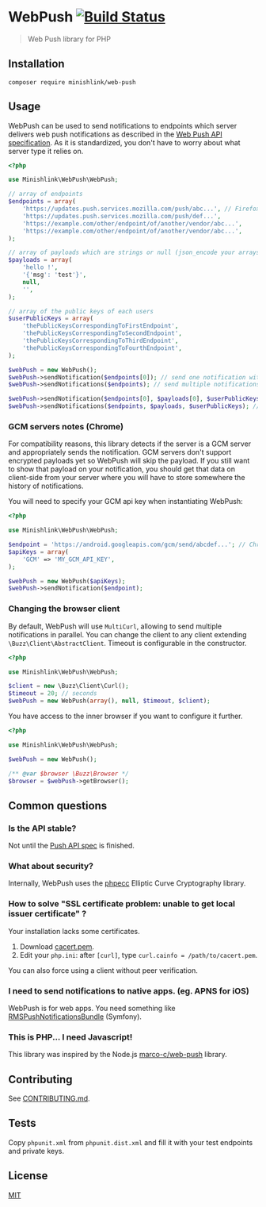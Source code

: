 # WebPush [![Build Status](https://travis-ci.org/Minishlink/web-push.svg?branch=master)](https://travis-ci.org/Minishlink/web-push)
> Web Push library for PHP

## Installation
`composer require minishlink/web-push`

## Usage
WebPush can be used to send notifications to endpoints which server delivers web push notifications as described in 
the [Web Push API specification](http://www.w3.org/TR/push-api/).
As it is standardized, you don't have to worry about what server type it relies on.

```php
<?php

use Minishlink\WebPush\WebPush;

// array of endpoints
$endpoints = array(
    'https://updates.push.services.mozilla.com/push/abc...', // Firefox 43+
    'https://updates.push.services.mozilla.com/push/def...',
    'https://example.com/other/endpoint/of/another/vendor/abc...',
    'https://example.com/other/endpoint/of/another/vendor/abc...',
);

// array of payloads which are strings or null (json_encode your arrays)
$payloads = array(
    'hello !',
    '{'msg': 'test'}',
    null,
    '',
);

// array of the public keys of each users
$userPublicKeys = array(
    'thePublicKeysCorrespondingToFirstEndpoint',
    'thePublicKeysCorrespondingToSecondEndpoint',
    'thePublicKeysCorrespondingToThirdEndpoint',
    'thePublicKeysCorrespondingToFourthEndpoint',
);

$webPush = new WebPush();
$webPush->sendNotification($endpoints[0]); // send one notification without payload
$webPush->sendNotifications($endpoints); // send multiple notifications without payloads

$webPush->sendNotification($endpoints[0], $payloads[0], $userPublicKeys[0]); // send one notification with payload
$webPush->sendNotifications($endpoints, $payloads, $userPublicKeys); // send multiple notifications with payloads
```

### GCM servers notes (Chrome)
For compatibility reasons, this library detects if the server is a GCM server and appropriately sends the notification.
GCM servers don't support encrypted payloads yet so WebPush will skip the payload.
If you still want to show that payload on your notification, you should get that data on client-side from your server 
where you will have to store somewhere the history of notifications.

You will need to specify your GCM api key when instantiating WebPush:
```php
<?php

use Minishlink\WebPush\WebPush;

$endpoint = 'https://android.googleapis.com/gcm/send/abcdef...'; // Chrome
$apiKeys = array(
    'GCM' => 'MY_GCM_API_KEY',
);

$webPush = new WebPush($apiKeys);
$webPush->sendNotification($endpoint);
```

### Changing the browser client
By default, WebPush will use `MultiCurl`, allowing to send multiple notifications in parallel.
You can change the client to any client extending `\Buzz\Client\AbstractClient`.
Timeout is configurable in the constructor.

```php
<?php

use Minishlink\WebPush\WebPush;

$client = new \Buzz\Client\Curl();
$timeout = 20; // seconds
$webPush = new WebPush(array(), null, $timeout, $client);
```

You have access to the inner browser if you want to configure it further.
```php
<?php

use Minishlink\WebPush\WebPush;

$webPush = new WebPush();

/** @var $browser \Buzz\Browser */
$browser = $webPush->getBrowser();
```

## Common questions

### Is the API stable?
Not until the [Push API spec](http://www.w3.org/TR/push-api/) is finished.

### What about security?
Internally, WebPush uses the [phpecc](https://github.com/phpecc/phpecc) Elliptic Curve Cryptography library.

### How to solve "SSL certificate problem: unable to get local issuer certificate" ?
Your installation lacks some certificates.

1. Download [cacert.pem](http://curl.haxx.se/ca/cacert.pem).
2. Edit your `php.ini`: after `[curl]`, type `curl.cainfo = /path/to/cacert.pem`.

You can also force using a client without peer verification.

### I need to send notifications to native apps. (eg. APNS for iOS)
WebPush is for web apps.
You need something like [RMSPushNotificationsBundle](https://github.com/richsage/RMSPushNotificationsBundle) (Symfony).

### This is PHP... I need Javascript!
This library was inspired by the Node.js [marco-c/web-push](https://github.com/marco-c/web-push) library.

## Contributing
See [CONTRIBUTING.md](https://github.com/Minishlink/web-push/blob/master/CONTRIBUTING.md).

## Tests
Copy `phpunit.xml` from `phpunit.dist.xml` and fill it with your test endpoints and private keys.

## License
[MIT](https://github.com/Minishlink/web-push/blob/master/LICENSE)
